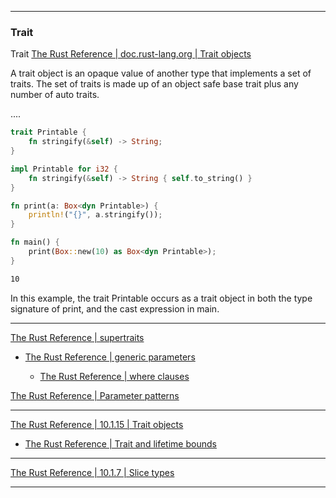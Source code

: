 ____

### Trait

Trait [The Rust Reference | doc.rust-lang.org | Trait objects](https://doc.rust-lang.org/1.80.1/reference/types/trait-object.html)

A trait object is an opaque value of another type that implements a set of traits. The set of traits is made up of an object safe base trait plus any number of auto traits.

....

```rust
trait Printable {
    fn stringify(&self) -> String;
}

impl Printable for i32 {
    fn stringify(&self) -> String { self.to_string() }
}

fn print(a: Box<dyn Printable>) {
    println!("{}", a.stringify());
}

fn main() {
    print(Box::new(10) as Box<dyn Printable>);
}
```

```bash
10
```

In this example, the trait Printable occurs as a trait object in both the type signature of print, and the cast expression in main.

____

[The Rust Reference | supertraits](https://doc.rust-lang.org/1.80.1/reference/items/traits.html#supertraits)

- [The Rust Reference | generic parameters](https://doc.rust-lang.org/1.80.1/reference/items/generics.html#generic-parameters)

    - [The Rust Reference | where clauses](https://doc.rust-lang.org/1.80.1/reference/items/generics.html#where-clauses)

[The Rust Reference | Parameter patterns](https://doc.rust-lang.org/1.80.1/reference/items/traits.html#parameter-patterns)

____

[The Rust Reference | 10.1.15 | Trait objects](https://doc.rust-lang.org/1.80.1/reference/types/trait-object.html)

- [The Rust Reference | Trait and lifetime bounds](https://doc.rust-lang.org/1.80.1/reference/trait-bounds.html)

____

[The Rust Reference | 10.1.7 | Slice types](https://doc.rust-lang.org/1.80.1/reference/types/slice.html)

____

